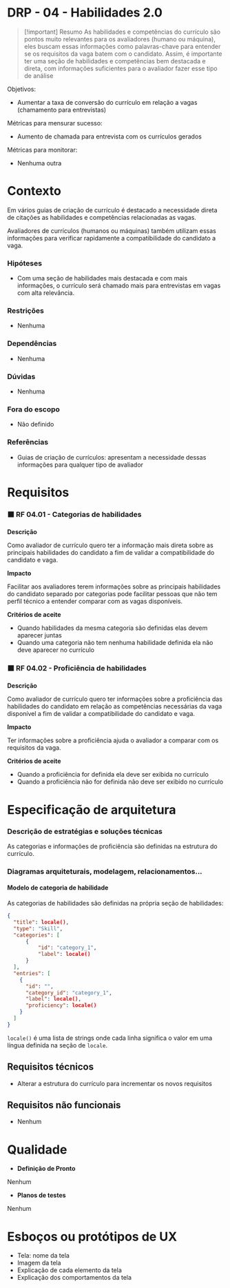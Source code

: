# DRP - 04 - Habilidades 2.0

> [!important] Resumo
> As habilidades e competências do currículo são pontos muito relevantes para os avaliadores (humano ou máquina), eles buscam essas informações como palavras-chave para entender se os requisitos da vaga batem com o candidato. Assim, é importante ter uma seção de habilidades e competências bem destacada e direta, com informações suficientes para o avaliador fazer esse tipo de análise

Objetivos:

- Aumentar a taxa de conversão do currículo em relação a vagas (chamamento para entrevistas)

Métricas para mensurar sucesso:

- Aumento de chamada para entrevista com os currículos gerados

Métricas para monitorar:

- Nenhuma outra

# Contexto

Em vários guias de criação de currículo é destacado a necessidade direta de citações as habilidades e competências relacionadas as vagas. 

Avaliadores de currículos (humanos ou máquinas) também utilizam essas informações para verificar rapidamente a compatibilidade do candidato a vaga.

### Hipóteses

- Com uma seção de habilidades mais destacada e com mais informações, o currículo será chamado mais para entrevistas em vagas com alta relevância.

### Restrições

- Nenhuma

### Dependências

- Nenhuma

### Dúvidas

- Nenhuma

### Fora do escopo

- Não definido

### Referências

- Guias de criação de currículos: apresentam a necessidade dessas informações para qualquer tipo de avaliador

# Requisitos

### ⬛ RF 04.01 - Categorias de habilidades

__Descrição__

Como avaliador de currículo quero ter a informação mais direta sobre as principais habilidades do candidato a fim de validar a compatibilidade do candidato e vaga.

__Impacto__

Facilitar aos avaliadores terem informações sobre as principais habilidades do candidato separado por categorias pode facilitar pessoas que não tem perfil técnico a entender comparar com as vagas disponíveis.

__Critérios de aceite__

- Quando habilidades da mesma categoria são definidas elas devem aparecer juntas
- Quando uma categoria não tem nenhuma habilidade definida ela não deve aparecer no currículo

### ⬛ RF 04.02 - Proficiência de habilidades

__Descrição__

Como avaliador de currículo quero ter informações sobre a proficiência das habilidades do candidato em relação as competências necessárias da vaga disponível a fim de validar a compatibilidade do candidato e vaga.

__Impacto__

Ter informações sobre a proficiência ajuda o avaliador a comparar com os requisitos da vaga.

__Critérios de aceite__

- Quando a proficiência for definida ela deve ser exibida no currículo
- Quando a proficiência não for definida não deve ser exibido no currículo

# Especificação de arquitetura


### Descrição de estratégias e soluções técnicas

As categorias e informações de proficiência são definidas na estrutura do currículo.

### Diagramas arquiteturais, modelagem, relacionamentos...

#### Modelo de categoria de habilidade

As categorias de habilidades são definidas na própria seção de habilidades:

```json
{
  "title": locale(),
  "type": "Skill",
  "categories": [
	  {
		  "id": "category_1",
		  "label": locale()
	  }
  ],
  "entries": [
    {
	  "id": "",
	  "category_id": "category_1",
      "label": locale(),
      "proficiency": locale()
    }
  ]
}
```

`locale()` é uma lista de strings onde cada linha significa o valor em uma língua definida na seção de `locale`.

## Requisitos técnicos

- Alterar a estrutura do currículo para incrementar os novos requisitos

## Requisitos não funcionais

- Nenhum

# Qualidade

- __Definição de Pronto__

Nenhum

- __Planos de testes__

Nenhum

# Esboços ou protótipos de UX

- Tela: nome da tela
- Imagem da tela
- Explicação de cada elemento da tela
- Explicação dos comportamentos da tela